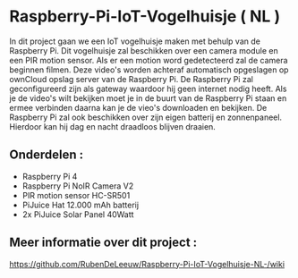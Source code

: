 # Raspberry-Pi-IoT-Vogelhuisje ( NL )

In dit project gaan we een IoT vogelhuisje maken met behulp van de Raspberry Pi. Dit vogelhuisje zal beschikken over een camera module en een PIR motion sensor. Als er een motion word gedetecteerd zal de camera beginnen filmen. Deze video's worden achteraf automatisch opgeslagen op ownCloud opslag server van de Raspberry Pi. De Raspberry Pi zal geconfigureerd zijn als gateway waardoor hij geen internet nodig heeft. Als je de video's wilt bekijken moet je in de buurt van de Raspberry Pi staan en ermee verbinden daarna kan je de vieo's downloaden en bekijken. De Raspberry Pi zal ook beschikken over zijn eigen batterij en zonnenpaneel. Hierdoor kan hij dag en nacht draadloos blijven draaien.

## Onderdelen :

* Raspberry Pi 4
* Raspberry Pi NoIR Camera V2
* PIR motion sensor HC-SR501
* PiJuice Hat 12.000 mAh batterij
* 2x PiJuice Solar Panel 40Watt

## Meer informatie over dit project :

https://github.com/RubenDeLeeuw/Raspberry-Pi-IoT-Vogelhuisje-NL-/wiki

